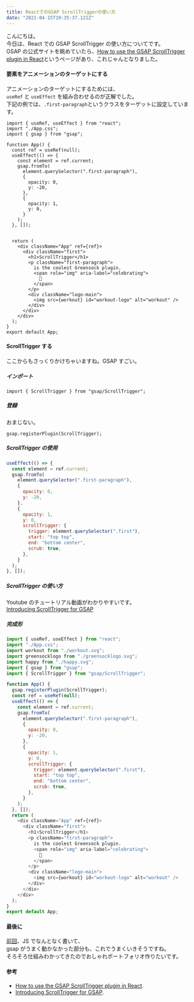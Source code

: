 ```yaml
---
title: ReactでのGSAP ScrollTriggerの使い方
date: "2021-04-15T19:35:37.121Z"
---
```


こんにちは。  
今日は、React での GSAP ScrollTrigger の使い方についてです。  
GSAP の公式サイトを眺めていたら、[How to use the GSAP ScrollTrigger plugin in React](https://edidiongasikpo.com/using-gsap-scrolltrigger-plugin-in-react)というページがあり、これじゃんとなりました。

#### 要素をアニメーションのターゲットにする

アニメーションのターゲットにするためには、  
`useRef` と `useEffect` を組み合わせるのが正解でした。  
下記の例では、`.first-paragraph`というクラスをターゲットに設定しています。

```js:title=App.js（抜粋）
import { useRef, useEffect } from "react";
import "./App.css";
import { gsap } from "gsap";

function App() {
  const ref = useRef(null);
  useEffect(() => {
    const element = ref.current;
    gsap.fromTo(
      element.querySelector(".first-paragraph"),
      {
        opacity: 0,
        y: -20,
      },
      {
        opacity: 1,
        y: 0,
      }
    );
  }, []);


  return (
    <div className="App" ref={ref}>
      <div className="first">
        <h1>ScrollTrigger</h1>
        <p className="first-paragraph">
          is the coolest Greensock plugin.
          <span role="img" aria-label="celebrating">
            🥳
          </span>
        </p>
        <div className="logo-main">
          <img src={workout} id="workout-logo" alt="workout" />
        </div>
      </div>
    </div>
  );
}
export default App;
```

#### ScrollTrigger する

ここからもさっくりかけちゃいますね。GSAP すごい。

##### インポート

```js:title=import
import { ScrollTrigger } from "gsap/ScrollTrigger";
```

##### 登録

おまじない。

```js:title=登録
gsap.registerPlugin(ScrollTrigger);
```

##### ScrollTrigger の使用

```js:title=App.js
useEffect(() => {
  const element = ref.current;
  gsap.fromTo(
    element.querySelector(".first-paragraph"),
    {
      opacity: 0,
      y: -20,
    },
    {
      opacity: 1,
      y: 0,
      scrollTrigger: {
        trigger: element.querySelector(".first"),
        start: "top top",
        end: "bottom center",
        scrub: true,
      },
    }
  );
}, []);
```

##### ScrollTrigger の使い方

Youtube のチュートリアル動画がわかりやすいです。  
[Introducing ScrollTrigger for GSAP](https://www.youtube.com/watch?v=X7IBa7vZjmo)

##### 完成形

```js:title=App.js
import { useRef, useEffect } from "react";
import "./App.css";
import workout from "./workout.svg";
import greensocklogo from "./greensocklogo.svg";
import happy from "./happy.svg";
import { gsap } from "gsap";
import { ScrollTrigger } from "gsap/ScrollTrigger";

function App() {
  gsap.registerPlugin(ScrollTrigger);
  const ref = useRef(null);
  useEffect(() => {
    const element = ref.current;
    gsap.fromTo(
      element.querySelector(".first-paragraph"),
      {
        opacity: 0,
        y: -20,
      },
      {
        opacity: 1,
        y: 0,
        scrollTrigger: {
          trigger: element.querySelector(".first"),
          start: "top top",
          end: "bottom center",
          scrub: true,
        },
      }
    );
  }, []);
  return (
    <div className="App" ref={ref}>
      <div className="first">
        <h1>ScrollTrigger</h1>
        <p className="first-paragraph">
          is the coolest Greensock plugin.
          <span role="img" aria-label="celebrating">
            🥳
          </span>
        </p>
        <div className="logo-main">
          <img src={workout} id="workout-logo" alt="workout" />
        </div>
      </div>
    </div>
  );
}
export default App;
```

#### 最後に

[前回](/2021-04-13_practice_swiper/)、JS でなんとなく書いて、  
gsap がうまく動かなかった部分も、これでうまくいきそうですね。  
そろそろ仕組みわかってきたのでおしゃれポートフォリオ作りたいです。

#### 参考

- [How to use the GSAP ScrollTrigger plugin in React](https://edidiongasikpo.com/using-gsap-scrolltrigger-plugin-in-react).
- [Introducing ScrollTrigger for GSAP](https://www.youtube.com/watch?v=X7IBa7vZjmo).
